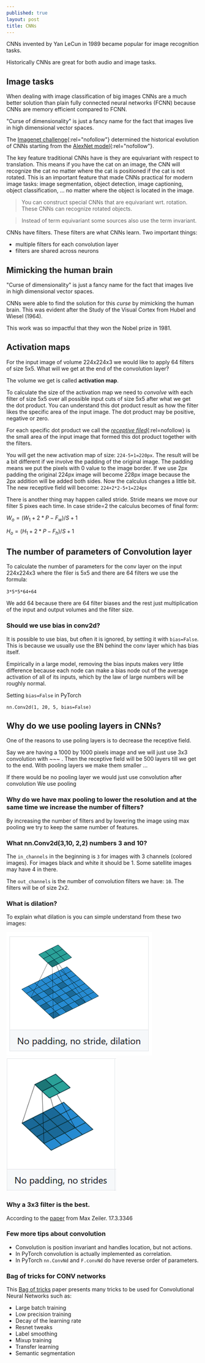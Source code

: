 ```yaml
---
published: true
layout: post
title: CNNs
---
```

CNNs invented by Yan LeCun in 1989 became popular for image recognition tasks.
 
Historically CNNs are great for both audio and image tasks.
 
 
## Image tasks
 
 
When dealing with image classification of big images CNNs are a much better solution than plain fully connected neural networks (FCNN) because CNNs are memory efficient compared to FCNN.
 
"Curse of dimensionality" is just a fancy name for the fact that images live in high dimensional vector spaces.
 
 
The [Imagenet challenge](https://image-net.org/challenges/LSVRC/){:rel="nofollow"} determined the historical evolution of CNNs starting from the [AlexNet model](https://en.wikipedia.org/wiki/AlexNet){:rel="nofollow"}.
 
 
The key feature traditional CNNs have is they are equivariant with respect to translation. This means if you have the cat on an image, the CNN will recognize the cat no matter where the cat is positioned if the cat is not rotated. This is an important feature that made CNNs practical for modern image tasks: 
image segmentation, object detection, image captioning, object classification, ... no matter where the object is located in the image.
 
> You can construct special CNNs that are equivariant wrt. rotation. These CNNs can recognize rotated objects.
 
> Instead of term equivariant some sources also use the term invariant.
 
CNNs have filters. These filters are what CNNs learn. Two important things:
 
* multiple filters for each convolution layer
* filters are shared across neurons
 
 
 
## Mimicking the human brain
 
"Curse of dimensionality" is just a fancy name for the fact that images live in high dimensional vector spaces.
 
CNNs were able to find the solution for this *curse* by mimicking the human brain. This was evident after the Study of the Visual Cortex from Hubel and Wiesel (1964).
 
This work was so impactful that they won the Nobel prize in 1981.


## Activation maps


For the input image of volume 224x224x3 we would like to apply 64 filters of size 5x5. What will we get at the end of the convolution layer?

The volume we get is called **activation map**.

To calculate the size of the activation map we need to *convolve* with each filter of size 5x5 over all possible input cuts of size 5x5 after what we get the dot product. You can understand this dot product result as how the filter likes the specific area of the input image. The dot product may be positive, negative or zero.

For each specific dot product we call the [*receptive filed*](https://theaisummer.com/receptive-field/){:rel=nofollow} is the small area of the input image that formed this dot product together with the filters.

You will get the new activation map of size: `224-5+1=220px`. The result will be a bit different if we involve the padding of the original image. The padding means we put the pixels with 0 value to the image border. If we use 2px padding the original 224px image will become 228px image because the 2px addition will be added both sides.
Now the calculus changes a little bit. The new receptive field will become:
`224+2*2-5+1=224px`

There is another thing may happen called stride. Stride means we move our filter S pixes each time. In case stride=2 the calculus becomes of final form:

$W_o = (W_1+2*P-F_w)/S+1$

$H_o = (H_1+2*P-F_h)/S+1$



## The number of parameters of Convolution layer

To calculate the number of parameters for the conv layer on the input 224x224x3 where the filer is 5x5 and there are 64 filters we use the formula:

`3*5*5*64+64`

We add 64 because there are 64 filter biases and the rest just multiplication of the input and output volumes and the filter size.

### Should we use bias in conv2d?

It is possible to use bias, but often it is ignored, by setting it with `bias=False`. This is because we usually use the BN behind the conv layer which has bias itself.

Empirically in a large model, removing the bias inputs makes very little difference because each node can make a bias node out of the average activation of all of its inputs, which by the law of large numbers will be roughly normal. 

Setting `bias=False` in PyTorch
 
```
nn.Conv2d(1, 20, 5, bias=False)
```
## Why do we use pooling layers in CNNs?
 
One of the reasons to use poling layers is to decrease the receptive field.
 
Say we are having a 1000 by 1000 pixels image and we will just use 3x3 convolution with ~~~ . Then the receptive field will be 500 layers till we get to the end. With pooling layers we make them smaller ...
 
If there would be no pooling layer we would just use convolution after convolution
We use pooling
 
### Why do we have max pooling to lower the resolution and at the same time we increase the number of filters?
 
By increasing the number of filters and by lowering the image using max pooling we try to keep the same number of features.
 
<!-- ### Why at the very start of the conv model we have >3 convolution kernels? (5,7,11)?
 
XXX -->
 
### What nn.Conv2d(3,10, 2,2) numbers 3 and 10?
 
The `in_channels` in the beginning is `3` for images with 3 channels (colored images). For images black and white it should be 1. Some satellite images may have 4 in there.
 
The `out_channels` is the number of convolution filters we have: `10`. The filters will be of size 2x2.
 
### What is dilation?
 
To explain what dilation is you can simple understand from these two images:
 
![IMG](/images/conv2.png)
![IMG](/images/conv3.png)
 
### Why a 3x3 filter is the best.
 
According to the [paper](https://cs.nyu.edu/~fergus/papers/zeilerECCV2014.pdf) from Max Zeiler.
17.3.3346
 
### Few more tips about convolution
 
* Convolution is position invariant and handles location, but not actions.
* In PyTorch convolution is actually implemented as correlation.
* In PyTorch `nn.ConvNd` and `F.convNd` do have reverse order of parameters.
 
 
### Bag of tricks for CONV networks
 
This [Bag of tricks](http://openaccess.thecvf.com/content_CVPR_2019/papers/He_Bag_of_Tricks_for_Image_Classification_with_Convolutional_Neural_Networks_CVPR_2019_paper.pdf) paper presents many tricks to be used for Convolutional Neural Networks such as:
 
* Large batch training
* Low precision training
* Decay of the learning rate
* Resnet tweaks
* Label smoothing
* Mixup training
* Transfer learning
* Semantic segmentation
